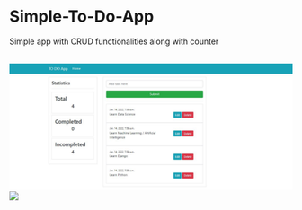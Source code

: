 # Simple-To-Do-App
 Simple app with CRUD functionalities along with counter


 <br><img src="Images/1.JPG">  <img src="images/3.JPG"> </br>

